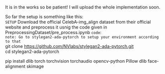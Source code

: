 It is in the works so be patient! I will upload the whole implementation soon.


So far the setup is something like this:<br>
`SETUP`
Download the official CelebA-img_align dataset from their official website and preprocess it usnig the code given in PreprocessingDataset/pre_process.ipynb
`code`: <br>
  `note: Go to stylegan2-ada-pytorch to setup your environment according to that`<br>
  git clone https://github.com/NVlabs/stylegan2-ada-pytorch.git <br>
  cd stylegan2-ada-pytorch <br>

  pip install dlib torch torchvision torchaudio opencv-python Pillow dlib face-alignment skimage
  

